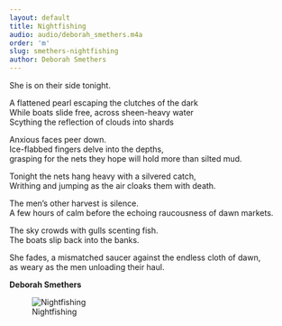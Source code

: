 ```yaml
---
layout: default
title: Nightfishing
audio: audio/deborah_smethers.m4a
order: 'm'
slug: smethers-nightfishing
author: Deborah Smethers
---
```


She is on their side tonight.

A flattened pearl escaping the clutches of the dark  
While boats slide free, across sheen-heavy water  
Scything the reflection of clouds into shards  

Anxious faces peer down.  
Ice-flabbed fingers delve into the depths,  
grasping for the nets they hope will hold more than silted mud.

Tonight the nets hang heavy with a silvered catch,  
Writhing and jumping as the air cloaks them with death.

The men’s other harvest is silence.  
A few hours of calm before the echoing raucousness of dawn markets.

The sky crowds with gulls scenting fish.  
The boats slip back into the banks.

She fades, a mismatched saucer against the endless cloth of dawn,  
as weary as the men unloading their haul.

**Deborah Smethers**

<figure class="figure">
  <img src="{{ site.url }}/images/creative/13.jpg" class="figure-img img-fluid rounded" alt="Nightfishing">
  <figcaption class="figure-caption">Nightfishing</figcaption>
</figure>
